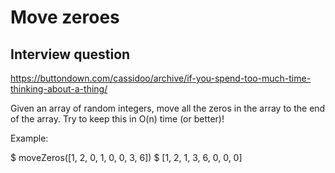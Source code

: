 # Move zeroes

## Interview question

https://buttondown.com/cassidoo/archive/if-you-spend-too-much-time-thinking-about-a-thing/

Given an array of random integers, move all the zeros in the array to the end of the array. Try to keep this in O(n) time (or better)!

Example:

$ moveZeros([1, 2, 0, 1, 0, 0, 3, 6])
$ [1, 2, 1, 3, 6, 0, 0, 0]
